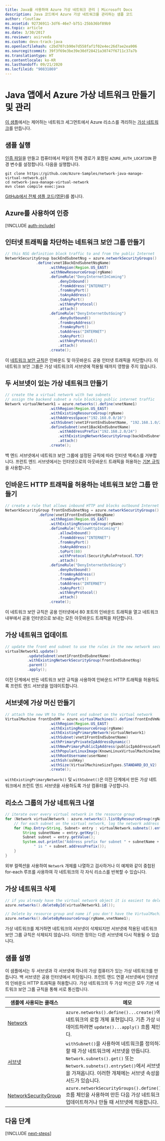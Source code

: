 ```yaml
---
title: Java를 사용하여 Azure 가상 네트워크 관리 | Microsoft Docs
description: Java 코드에서 Azure 가상 네트워크를 관리하는 샘플 코드
author: rloutlaw
ms.assetid: 92736911-3df6-46e7-b751-25bb36bf89b9
ms.topic: article
ms.date: 3/30/2017
ms.reviewer: asirveda
ms.custom: devx-track-java
ms.openlocfilehash: c2bd707cb90e7d558faf1f02e4ec26d7ae2ea906
ms.sourcegitcommit: 39f3f69e3be39e30df28421a30747f6711c37a7b
ms.translationtype: HT
ms.contentlocale: ko-KR
ms.lasthandoff: 09/21/2020
ms.locfileid: "90831869"
---
```

# <a name="create-and-manage-azure-virtual-networks-from-your-java-apps"></a>Java 앱에서 Azure 가상 네트워크 만들기 및 관리

[이 샘플](https://github.com/Azure-Samples/network-java-manage-virtual-network)에서는 제어하는 네트워크 세그먼트에서 Azure 리소스를 격리하는 [가상 네트워크](/azure/virtual-network/virtual-networks-overview)를 만듭니다.

## <a name="run-the-sample"></a>샘플 실행

[인증 파일](/azure/java/java-sdk-azure-authenticate#mgmt-file)을 만들고 컴퓨터에서 파일의 전체 경로가 포함된 `AZURE_AUTH_LOCATION` 환경 변수를 설정합니다. 다음을 실행합니다.

```
git clone https://github.com/Azure-Samples/network-java-manage-virtual-network.git
cd network-java-manage-virtual-network
mvn clean compile exec:java
```

[GitHub에서 전체 샘플 코드(영문)](https://github.com/Azure-Samples/network-java-manage-virtual-network/blob/master/src/main/java/com/microsoft/azure/management/network/samples/ManageVirtualNetwork.java)를 봅니다.

## <a name="authenticate-with-azure"></a>Azure를 사용하여 인증

[!INCLUDE [auth-include](includes/java-auth-include.md)]

## <a name="create-a-network-security-group-to-block-internet-traffic"></a>인터넷 트래픽을 차단하는 네트워크 보안 그룹 만들기

```java
// this NSG definition block traffic to and from the public Internet
NetworkSecurityGroup backEndSubnetNsg = azure.networkSecurityGroups()
              .define(vnet1BackEndSubnetNsgName)
                    .withRegion(Region.US_EAST)
                    .withNewResourceGroup(rgName)
                    .defineRule("DenyInternetInComing")
                        .denyInbound()
                        .fromAddress("INTERNET")
                        .fromAnyPort()
                        .toAnyAddress()
                        .toAnyPort()
                        .withAnyProtocol()
                        .attach()
                    .defineRule("DenyInternetOutGoing")
                        .denyOutbound()
                        .fromAnyAddress()
                        .fromAnyPort()
                        .toAddress("INTERNET")
                        .toAnyPort()
                        .withAnyProtocol()
                        .attach()
                    .create();
```

이 [네트워크 보안 규칙](/azure/virtual-network/virtual-networks-nsg)은 인바운드 및 아웃바운드 공용 인터넷 트래픽을 차단합니다. 이 네트워크 보안 그룹은 가상 네트워크의 서브넷에 적용될 때까지 영향을 주지 않습니다.

## <a name="create-a-virtual-network-with-two-subnets"></a>두 서브넷이 있는 가상 네트워크 만들기

```java
// create the a virtual network with two subnets
// assign the backend subnet a rule blocking public internet traffic
Network virtualNetwork1 = azure.networks().define(vnetName1)
                    .withRegion(Region.US_EAST)
                    .withExistingResourceGroup(rgName)
                    .withAddressSpace("192.168.0.0/16")
                    .withSubnet(vnet1FrontEndSubnetName, "192.168.1.0/24")
                    .defineSubnet(vnet1BackEndSubnetName)
                        .withAddressPrefix("192.168.2.0/24")
                        .withExistingNetworkSecurityGroup(backEndSubnetNsg)
                        .attach()
                    .create();
```

백 엔드 서브넷에서 네트워크 보안 그룹에 설정된 규칙에 따라 인터넷 액세스를 거부합니다. 프런트 엔드 서브넷에서는 인터넷으로의 아웃바운드 트래픽을 허용하는 [기본 규칙](/azure/virtual-network/virtual-networks-nsg)을 사용합니다.

## <a name="create-a-network-security-group-to-allow-inbound-http-traffic"></a>인바운드 HTTP 트래픽을 허용하는 네트워크 보안 그룹 만들기
```java
// create a rule that allows inbound HTTP and blocks outbound Internet traffic
NetworkSecurityGroup frontEndSubnetNsg = azure.networkSecurityGroups()
               .define(vnet1FrontEndSubnetNsgName)
                    .withRegion(Region.US_EAST)
                    .withExistingResourceGroup(rgName)
                    .defineRule("AllowHttpInComing")
                        .allowInbound()
                        .fromAddress("INTERNET")
                        .fromAnyPort()
                        .toAnyAddress()
                        .toPort(80)
                        .withProtocol(SecurityRuleProtocol.TCP)
                        .attach()
                    .defineRule("DenyInternetOutGoing")
                        .denyOutbound()
                        .fromAnyAddress()
                        .fromAnyPort()
                        .toAddress("INTERNET")
                        .toAnyPort()
                        .withAnyProtocol()
                        .attach()
                    .create();
```

이 네트워크 보안 규칙은 공용 인터넷에서 80 포트의 인바운드 트래픽을 열고 네트워크 내부에서 공용 인터넷으로 보내는 모든 아웃바운드 트래픽을 차단합니다. 

## <a name="update-a-virtual-network"></a>가상 네트워크 업데이트
```java
// update the front end subnet to use the rules in the new network security group
virtualNetwork1.update()
          .updateSubnet(vnet1FrontEndSubnetName)
          .withExistingNetworkSecurityGroup(frontEndSubnetNsg)
          .parent()
          .apply();
```

이전 단계에서 만든 네트워크 보안 규칙을 사용하여 인바운드 HTTP 트래픽을 허용하도록 프런트 엔드 서브넷을 업데이트합니다.

## <a name="create-a-virtual-machine-on-a-subnet"></a>서브넷에 가상 머신 만들기
```java
// attach the new VM to the front end subnet on the virtual network
VirtualMachine frontEndVM = azure.virtualMachines().define(frontEndVmName)
                    .withRegion(Region.US_EAST)
                    .withExistingResourceGroup(rgName)
                    .withExistingPrimaryNetwork(virtualNetwork1) 
                    .withSubnet(vnet1FrontEndSubnetName)
                    .withPrimaryPrivateIpAddressDynamic()
                    .withNewPrimaryPublicIpAddress(publicIpAddressLeafDnsForFrontEndVm)
                    .withPopularLinuxImage(KnownLinuxVirtualMachineImage.UBUNTU_SERVER_16_04_LTS)
                    .withRootUsername(userName)
                    .withSsh(sshKey)
                    .withSize(VirtualMachineSizeTypes.STANDARD_D3_V2)
                    .create();
```

`withExistingPrimaryNetwork()` 및 `withSubnet()`은 이전 단계에서 만든 가상 네트워크에서 프런트 엔드 서브넷을 사용하도록 가상 컴퓨터를 구성합니다.

## <a name="list-virtual-networks-in-a-resource-group"></a>리소스 그룹의 가상 네트워크 나열
```java
// iterate over every virtual network in the resource group 
for (Network virtualNetwork : azure.networks().listByResourceGroup(rgName)) {
    // for each subnet on the virtual network, log the network address prefix 
    for (Map.Entry<String, Subnet> entry : virtualNetwork.subnets().entrySet()) {
        String subnetName = entry.getKey();
        Subnet subnet = entry.getValue();
        System.out.println("Address prefix for subnet " + subnetName + 
             " is " + subnet.addressPrefix());
    }
}
```       

외부 컬렉션을 사용하여 `Network` 개체를 나열하고 검사하거나 이 예제와 같이 중첩된 for-each 루프를 사용하여 각 네트워크의 각 자식 리소스를 반복할 수 있습니다.

## <a name="delete-a-virtual-network"></a>가상 네트워크 삭제
```java
// if you already have the virtual network object it is easiest to delete by ID
azure.networks().deleteById(virtualNetwork1.id());

// Delete by resource group and name if you don't have the VirtualMachine object
azure.networks().deleteByResourceGroup(rgName,vnetName1);
```

가상 네트워크를 제거하면 네트워크의 서브넷이 삭제되지만 서브넷에 적용된 네트워크 보안 그룹 규칙은 삭제되지 않습니다. 이러한 정의는 다른 서브넷에 다시 적용될 수 있습니다.

## <a name="sample-explanation"></a>샘플 설명

이 샘플에서는 두 서브넷과 각 서브넷에 하나의 가상 컴퓨터가 있는 가상 네트워크를 만듭니다. 백 서브넷은 공용 인터넷에서 차단됩니다. 프런트 엔드 연결 서브넷에서 인터넷의 인바운드 HTTP 트래픽을 허용합니다. 가상 네트워크의 두 가상 머신은 모두 기본 네트워크 보안 그룹 규칙을 통해 서로 통신합니다.

| 샘플에 사용되는 클래스 | 메모
|-------|-------|
| [Network](/java/api/com.microsoft.azure.management.network.network) | `azure.networks().define()...create()`에서 만든 가상 네트워크의 로컬 개체 표현입니다. 기존 가상 네트워크를 업데이트하려면 `update()...apply()` 흐름 체인을 사용합니다.
| [서브넷](/java/api/com.microsoft.azure.management.network.subnet) | `withSubnet()`을 사용하여 네트워크를 정의하거나 업데이트할 때 가상 네트워크에 서브넷을 만듭니다. `Network.subnets().get()` 또는 `Network.subnets().entrySet()`에서 서브넷의 개체 표현을 가져옵니다. 이러한 개체에는 서브넷 속성을 쿼리하는 메서드가 있습니다.
| [NetworkSecurityGroup](/java/api/com.microsoft.azure.management.network.networksecuritygroup) | `azure.networkSecurityGroups().define()...create()` 흐름 체인을 사용하여 만든 다음 가상 네트워크에서 서브넷을 업데이트하거나 만들 때 서브넷에 적용합니다. 

## <a name="next-steps"></a>다음 단계

[!INCLUDE [next-steps](includes/java-next-steps.md)]